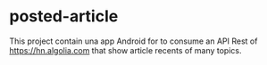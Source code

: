 # posted-article
This project contain una app Android for to consume an API Rest of https://hn.algolia.com that show article recents of many topics.
